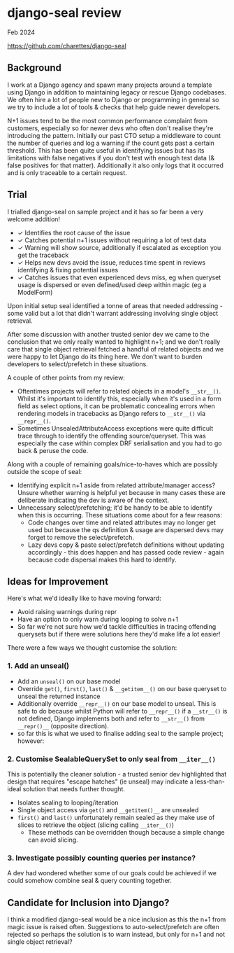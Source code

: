 django-seal review
==================

Feb 2024

https://github.com/charettes/django-seal


Background
----------

I work at a Django agency and spawn many projects around a
template using Django in addition to maintaining legacy or rescue Django
codebases. We often hire a lot of people new to Django or programming in general
so we try to include a lot of tools & checks that help guide newer developers.

N+1 issues tend to be the most common performance complaint from customers,
especially so for newer devs who often don't realise they're introducing the
pattern. Initially our past CTO setup a middleware to count the number of
queries and log a warning if the count gets past a certain threshold. This has
been quite useful in identifying issues but has its limitations with false
negatives if you don't test with enough test data (& false positives for that
matter). Additionally it also only logs that it occurred and is only traceable
to a certain request.

Trial
-----

I trialled django-seal on sample project and it has so far been a very welcome
addition!

 - ✓ Identifies the root cause of the issue
 - ✓ Catches potential n+1 issues without requiring a lot of test data
 - ✓ Warning will show source, additionally if escalated as exception you get the
   traceback
 - ✓ Helps new devs avoid the issue, reduces time spent in reviews identifying &
   fixing potential issues
 - ✓ Catches issues that even experienced devs miss, eg when queryset usage is
   dispersed or even defined/used deep within magic (eg a ModelForm)

Upon initial setup seal identified a tonne of areas that needed addressing -
some valid but a lot that didn't warrant addressing involving single object
retrieval.

After some discussion with another trusted senior dev we came to the conclusion
that we only really wanted to highlight n+1; and we don't really care that
single object retrieval fetched a handful of related objects and we were happy
to let Django do its thing here. We don't want to burden developers to
select/prefetch in these situations.

A couple of other points from my review:

 - Oftentimes projects will refer to related objects in a model's `__str__()`.
   Whilst it's important to identify this, especially when it's used in a form
   field as select options, it can be problematic concealing errors when
   rendering models in tracebacks as Django refers to `__str__()` via
   `__repr__()`.
 - Sometimes UnsealedAttributeAccess exceptions were quite difficult trace
   through to identify the offending source/queryset. This was especially the
   case within complex DRF serialisation and you had to go back & peruse the
   code.

Along with a couple of remaining goals/nice-to-haves which are possibly outside
the scope of seal:

 - Identifying explicit n+1 aside from related attribute/manager access?  Unsure
   whether warning is helpful yet because in many cases these are deliberate
   indicating the dev is aware of the context.
 - Unnecessary select/prefetching; it'd be handy to be able to identify when
   this is occurring. These situations come about for a few reasons:
    - Code changes over time and related attributes may no longer get used but
      because the qs definition & usage are dispersed devs may forget to remove
      the select/prefetch.
    - Lazy devs copy & paste select/prefetch definitions without updating
      accordingly - this does happen and has passed code review - again because
      code dispersal makes this hard to identify.

Ideas for Improvement
---------------------

Here's what we'd ideally like to have moving forward:

 - Avoid raising warnings during repr
 - Have an option to only warn during looping to solve n+1
 - So far we're not sure how we'd tackle difficulties in tracing offending
   querysets but if there were solutions here they'd make life a lot easier!

There were a few ways we thought customise the solution:

### 1. Add an unseal()

 - Add an `unseal()` on our base model
 - Override `get()`, `first()`, `last()` & `__getitem__()` on our base queryset
   to unseal the returned instance
 - Additionally override `__repr__()` on our base model to unseal. This is safe
   to do because whilst Python will refer to `__repr__()` if a `__str__()` is
   not defined, Django implements both and refer to `__str__()` from
   `__repr()__` (opposite direction).
 - so far this is what we used to finalise adding seal to the sample project;
   however:

### 2. Customise SealableQuerySet to only seal from `__iter__()`

This is potentially the cleaner solution - a trusted senior dev highlighted that
design that requires "escape hatches" (ie unseal) may indicate a less-than-ideal
solution that needs further thought.

 - Isolates sealing to looping/iteration
 - Single object access via `get()` and `__getitem()__` are unsealed
 - `first()` and `last()` unfortunately remain sealed as they make use of slices
   to retrieve the object (slicing calling `__iter__()`)
   - These methods can be overridden though because a simple change can avoid
     slicing.

### 3. Investigate possibly counting queries per instance?

A dev had wondered whether some of our goals could be achieved if we could
somehow combine seal & query counting together.

Candidate for Inclusion into Django?
------------------------------------

I think a modified django-seal would be a nice inclusion as this the n+1 from
magic issue is raised often. Suggestions to auto-select/prefetch are often
rejected so perhaps the solution is to warn instead, but only for n+1 and not
single object retrieval?
